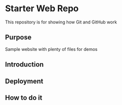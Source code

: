 # Starter Web Repo

This repository is for showing how Git and GitHub work

## Purpose

Sample website with plenty of files for demos

## Introduction

## Deployment 

## How to do it